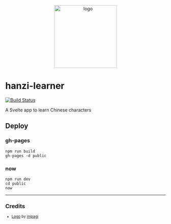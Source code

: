 <div align="center">
    <img src="https://cdn0.iconfinder.com/data/icons/education-flat-7/128/03_Brush-512.png" alt="logo" height="196">
</div>

# hanzi-learner

[![Build Status](https://travis-ci.org/zehengl/hanzi-learner.svg?branch=master)](https://travis-ci.org/zehengl/hanzi-learner)

A Svelte app to learn Chinese characters

## Deploy

### gh-pages

    npm run build
    gh-pages -d public

### now

    npm run dev
    cd public
    now

<hr>

<sup>

## Credits

- [Logo][1] by [inipagi][2]

[1]: https://www.iconfinder.com/icons/2064478/brush_education_learn_student_study_icon
[2]: https://www.iconfinder.com/inipagi

</sup>
